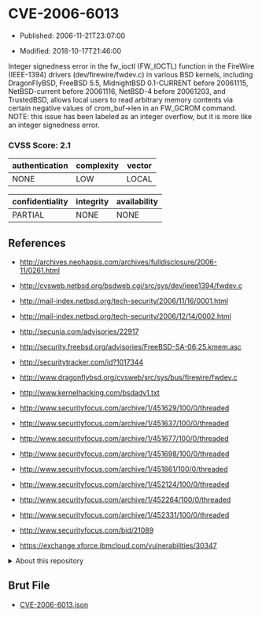 # CVE-2006-6013

- Published: 2006-11-21T23:07:00

- Modified: 2018-10-17T21:46:00

Integer signedness error in the fw_ioctl (FW_IOCTL) function in the FireWire (IEEE-1394) drivers (dev/firewire/fwdev.c) in various BSD kernels, including DragonFlyBSD, FreeBSD 5.5, MidnightBSD 0.1-CURRENT before 20061115, NetBSD-current before 20061116, NetBSD-4 before 20061203, and TrustedBSD, allows local users to read arbitrary memory contents via certain negative values of crom_buf->len in an FW_GCROM command. NOTE: this issue has been labeled as an integer overflow, but it is more like an integer signedness error.

### CVSS Score: **2.1**

| authentication | complexity | vector |
| --- | --- | --- |
| NONE | LOW | LOCAL |

| confidentiality | integrity | availability |
| --- | --- | --- |
| PARTIAL | NONE | NONE |

## References

* http://archives.neohapsis.com/archives/fulldisclosure/2006-11/0261.html

* http://cvsweb.netbsd.org/bsdweb.cgi/src/sys/dev/ieee1394/fwdev.c

* http://mail-index.netbsd.org/tech-security/2006/11/16/0001.html

* http://mail-index.netbsd.org/tech-security/2006/12/14/0002.html

* http://secunia.com/advisories/22917

* http://security.freebsd.org/advisories/FreeBSD-SA-06:25.kmem.asc

* http://securitytracker.com/id?1017344

* http://www.dragonflybsd.org/cvsweb/src/sys/bus/firewire/fwdev.c

* http://www.kernelhacking.com/bsdadv1.txt

* http://www.securityfocus.com/archive/1/451629/100/0/threaded

* http://www.securityfocus.com/archive/1/451637/100/0/threaded

* http://www.securityfocus.com/archive/1/451677/100/0/threaded

* http://www.securityfocus.com/archive/1/451698/100/0/threaded

* http://www.securityfocus.com/archive/1/451861/100/0/threaded

* http://www.securityfocus.com/archive/1/452124/100/0/threaded

* http://www.securityfocus.com/archive/1/452264/100/0/threaded

* http://www.securityfocus.com/archive/1/452331/100/0/threaded

* http://www.securityfocus.com/bid/21089

* https://exchange.xforce.ibmcloud.com/vulnerabilities/30347

<details>
<summary>About this repository</summary> 

  This repository is part of the project [Live Hack CVE](https://github.com/Live-Hack-CVE). Main website can be found [www.live-hack.org](https://www.live-hack.org) 
  
  Made by [Sn0wAlice](https://github.com/Sn0wAlice) for the people that care about security and need to have a feed of the latest CVEs. Hope you enjoy it, don't forget to star the repo and follow me on [Twitter](https://twitter.com/Sn0wAlice) and [Github](https://github.com/Sn0wAlice). And that is my [personnal website](https://www.alice-snow.me/)

  - [Home Page](https://github.com/Live-Hack-CVE)
  - [Framework](https://github.com/Live-Hack-CVE/cve-framework)
  - [CVE database](https://github.com/Live-Hack-CVE/full_database)
  - [Changelog](https://github.com/Live-Hack-CVE/Changelog)
</details>

## Brut File

* [CVE-2006-6013.json](https://raw.githubusercontent.com/Live-Hack-CVE/full_database/main/cves/2006/CVE-2006-6013.json)

